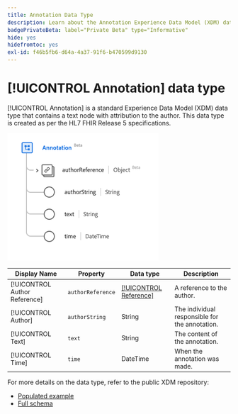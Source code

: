 ```yaml
---
title: Annotation Data Type
description: Learn about the Annotation Experience Data Model (XDM) data type.
badgePrivateBeta: label="Private Beta" type="Informative"
hide: yes
hidefromtoc: yes
exl-id: f46b5fb6-d64a-4a37-91f6-b470599d9130
---
```

# [!UICONTROL Annotation] data type

[!UICONTROL Annotation] is a standard Experience Data Model (XDM) data type that contains a text node with attribution to the author. This data type is created as per the HL7 FHIR Release 5 specifications.

![Annotation data type structure](../../images/data-types/healthcare/annotation.png)

| Display Name | Property | Data type | Description |
| --- | --- | --- | --- |
| [!UICONTROL Author Reference] | `authorReference` | [[!UICONTROL Reference]](../healthcare/reference.md) | A reference to the author. |
| [!UICONTROL Author] |`authorString` | String | The individual responsible for the annotation. |
| [!UICONTROL Text] |`text` | String | The content of the annotation. |
| [!UICONTROL Time] | `time` | DateTime | When the annotation was made. |

For more details on the data type, refer to the public XDM repository:

* [Populated example](https://github.com/adobe/xdm/blob/master/extensions/industry/healthcare/fhir/datatypes/annotation.example.1.json)
* [Full schema](https://github.com/adobe/xdm/blob/master/extensions/industry/healthcare/fhir/datatypes/annotation.schema.json)

